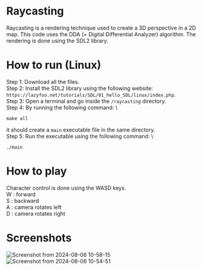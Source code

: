 # Raycasting

Raycasting is a rendering technique used to create a 3D perspective in a 2D map. This code uses the DDA (= Digital Differential Analyzer) algorithm. 
The rendering is done using the SDL2 library.


# How to run (Linux)

Step 1: Download all the files. \
Step 2: Install the SDL2 library using the following website: `https://lazyfoo.net/tutorials/SDL/01_hello_SDL/linux/index.php`. \
Step 3: Open a terminal and go inside the `/raycasting` directory. \
Step 4: By running the following command: \
```
make all
``` 
it should create a `main` executable file in the same directory.  \
Step 5: Run the executable using the following command: \
```
./main
```

# How to play

Character control is done using the WASD keys. \
W : forward \
S : backward \
A : camera rotates left \
D : camera rotates right 

# Screenshots

![Screenshot from 2024-08-06 10-58-15](https://github.com/user-attachments/assets/0c51641c-91d9-4689-bb6f-89e4f097e154)
![Screenshot from 2024-08-06 10-54-51](https://github.com/user-attachments/assets/795943dc-c147-4a0f-be84-e4b21d48311e) 
